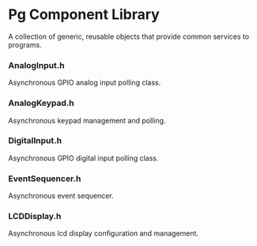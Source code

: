 # Pg Component Library
A collection of generic, reusable objects that provide common services to programs.

### AnalogInput.h
Asynchronous GPIO analog input polling class.

### AnalogKeypad.h 
Asynchronous keypad management and polling.

### DigitalInput.h 
Asynchronous GPIO digital input polling class.

### EventSequencer.h 
Asynchronous event sequencer.

### LCDDisplay.h 
Asynchronous lcd display configuration and management.
